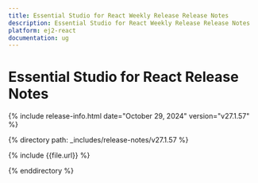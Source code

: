 ```yaml
---
title: Essential Studio for React Weekly Release Release Notes  
description: Essential Studio for React Weekly Release Release Notes  
platform: ej2-react
documentation: ug
---
```


# Essential Studio for React  Release Notes  

{% include release-info.html date="October 29, 2024"  version="v27.1.57" %}

{% directory path: _includes/release-notes/v27.1.57 %}

{% include {{file.url}} %}

{% enddirectory %}